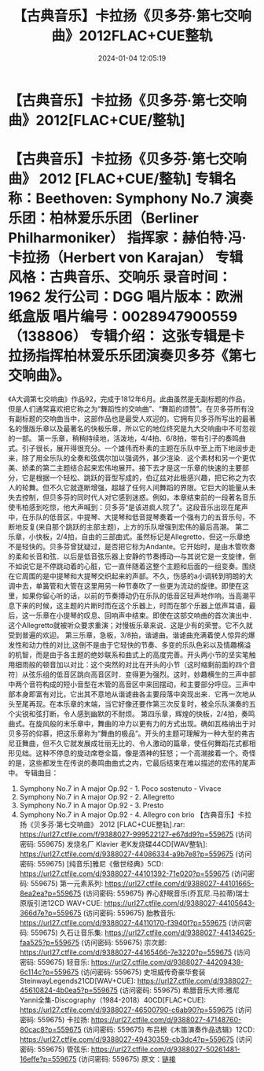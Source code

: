 ﻿---
title: 【古典音乐】卡拉扬《贝多芬·第七交响曲》2012FLAC+CUE整轨
date: 2024-01-04 12:05:19
categories: 古典音乐、新世纪、纯音雅乐
tags: 纯音雅乐
---
# 【古典音乐】卡拉扬《贝多芬·第七交响曲》2012[FLAC+CUE/整轨]

【古典音乐】卡拉扬《贝多芬·第七交响曲》 2012
[FLAC+CUE/整轨]
专辑名称：Beethoven: Symphony No.7
演奏乐团：柏林爱乐乐团（Berliner Philharmoniker）
指挥家：赫伯特·冯·卡拉扬（Herbert von Karajan）
专辑风格：古典音乐、交响乐
录音时间：1962
发行公司：DGG
唱片版本：欧洲纸盒版
唱片编号：0028947900559（138806）
专辑介绍：
这张专辑是卡拉扬指挥柏林爱乐乐团演奏贝多芬《第七交响曲》。
==========
《A大调第七交响曲》作品92，完成于1812年6月。此曲虽然是无副标题的作品，但是人们通常喜欢把它称之为“舞蹈性的交响曲”、“舞蹈的颂赞”。在贝多芬所有没有副标题的交响曲当中，这部作品也是最受人欢迎的。它拥有贝多芬所写出的最著名的慢版乐章以及最著名的快板乐章，所以它的地位终究是九大交响曲中不可忽视的一部。
第一乐章，稍稍持续地，活泼地，4/4拍、6/8拍，带有引子的奏鸣曲式。引子很长，展开得很充分。一个雄伟而朴素的主题在乐队中至上而下地阔步走来，除了用全乐队的全奏和弦偶尔加以强调外，甚少渲染．这个素材和另一个更优美、娇柔的第二主题结合起来宏伟地展开。接下去才是这一乐章的快速的主要部分，它是根据一个轻松、跳跃的音型写成的，伯辽兹对此极感兴趣，把它称之为农人的轮舞。但不久它就逐断增强，超越了任何人间舞蹈的界限。它巨大的能量从未失去控制，但贝多芬的同时代人对它感到迷惑。例如，本章结束前的一段著名音乐使韦柏感到吃惊，他大声喊到：贝多芬“是该进疯人院了”。这段音乐出现在尾声中，在乐队的低音区，中提琴、大提琴和低音提琴奏着一个强有力的五音乐句，不断地反复(来自那个跳跃的主部主题)，上方的乐队增强到宏伟的最后高潮。
第二乐章，小快板，2/4拍，自由的三部曲式。虽然标记是Allegretto，但这一乐章绝不是轻快的。贝多芬曾犹疑过，是否把它标为Andante。它开始时，是由木管吹奏的柔和长音和弦．以后是低音弦乐器上安静的节奏搏动—与其说它是一支旋律，倒不如说它是不停跳动着的心脏，它一直伴随着这整个主题和后面的一组变奏。围绕在它周围的是中提琴和大提琴交织起来的声部。不久，伤感的a小调转到明朗的大调中去，单簧管和大管在这里用另一种节奏吹了一些更为流动的旋律。即使在这里，如果你留心听的话，以前的节奏搏动仍在乐队的低音区轻声地作响。当高潮平息下来的时候，这主题的片断时而在这个乐器上，时而在那个乐器上低声耳语，最后，这一乐章在小提琴的叹息、回响声中结束。即使在这部交响曲的首次演出中．这个Allegretto就被听众要求重演；对慢板乐章来说．这是少有的荣誉。它不久就受到普遍的欢迎。
第三乐章，急板，3/8拍，谐谑曲。谐谑曲充满着使人惊异的爆发性和动力性的对比,这倒不是由于它轻快的节奏、多变的乐队色彩以及情趣横溢的机智，而是由于各主题的绝妙联系和曲式上的高度完善。开头两小节的坚实笔触用细雨般的顿音加以对比：这个突然的对比在开头的小节（这时缩剩前面的四个音符）从弦乐组的低音区跳向高音区时．变得更为强烈。这时，妙趣横生的三声中部中两个音符构成的短小音型在木管的高音区中来回摆动，和主要部分呼应。三声中部本身即富有对比，它出其不意地从谐谑曲各主要段落中突现出来．它再一次地从头至尾再现。在本乐章的末端，当它好像还要作第三次反复时，被全乐队演奏的五个尖锐和弦打断，令人感到幽默的不耐烦。
第四乐章，辉煌的快板，2/4拍，奏鸣曲式。在旋风般的末乐章中，舞曲的冲力以更有力的方式出现。确如瓦格纳出于对贝多芬的仰慕，把这乐章称为“舞曲的极品”。开头的主题可理解为一种大型的弗吉尼亚舞曲，但不久它就发展成壮丽无比的、令人激动的篇章，使任何舞蹈花式都相形见绌。这种不停息的旋动席卷全篇，像是酒神的狂怒；一个高潮接着一个。奇怪的是，这些都发生在传说的奏鸣曲曲式之内，它最后结束在难以描述的宏伟的尾声中。
专辑曲目：
01. Symphony No.7 in A major Op.92 - 1. Poco sostenuto -
Vivace
02. Symphony No.7 in A major Op.92 - 2. Allegretto
03. Symphony No.7 in A major Op.92 - 3. Presto
04. Symphony No.7 in A major Op.92 - 4. Allegro con brio
【古典音乐】卡拉扬《贝多芬·第七交响曲》 2012 [FLAC+CUE整轨].rar: https://url27.ctfile.com/f/9388027-999522127-e67dd9?p=559675
(访问密码: 559675)
发烧名厂 Klavier 老K发烧碟44CD[WAV整轨]: https://url27.ctfile.com/d/9388027-44086334-a9b7e8?p=559675
(访问密码: 559675)
[纯音乐]雅尼《傲世经典》5CD: https://url27.ctfile.com/d/9388027-44101392-71e020?p=559675
(访问密码: 559675)
第一元素系列: https://url27.ctfile.com/d/9388027-44101665-8ea2ea?p=559675
(访问密码: 559675)
养心舒眠音乐(乔瓦尼.马拉蒂)瑞士原版引进12CD WAV+CUE: https://url27.ctfile.com/d/9388027-44105643-366d7e?p=559675
(访问密码: 559675)
胎教音乐: https://url27.ctfile.com/d/9388027-44110170-f3940f?p=559675
(访问密码: 559675)
久石让音乐集: https://url27.ctfile.com/d/9388027-44134625-faa525?p=559675
(访问密码: 559675)
宗次郎: https://url27.ctfile.com/d/9388027-44165466-7e3220?p=559675
(访问密码: 559675)
轻音乐: https://url27.ctfile.com/d/9388027-44209438-6c114c?p=559675
(访问密码: 559675)
史坦威传奇豪华套装SteinwayLegends21CD[WAV+CUE]: https://url27.ctfile.com/d/9388027-45610824-4b0ea5?p=559675
(访问密码: 559675)
希腊音乐大师:雅尼Yanni全集-Discography（1984-2018）40CD[FLAC+CUE]: https://url27.ctfile.com/d/9388027-46500790-c6ab90?p=559675
(访问密码: 559675)
卡拉扬: https://url27.ctfile.com/d/9388027-47148760-80cac8?p=559675
(访问密码: 559675)
布吕根《木笛演奏作品选辑》12CD: https://url27.ctfile.com/d/9388027-49430359-cb3dc4?p=559675
(访问密码: 559675)
管弦乐: https://url27.ctfile.com/d/9388027-50261481-16effe?p=559675
(访问密码: 559675)
原文：[链接](https://blog.sina.com.cn/s/blog_1647c7e760103142t.html)